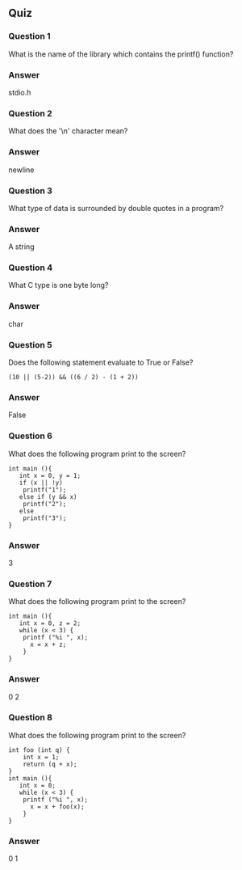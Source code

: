 ## Quiz

### Question 1

What is the name of the library which contains the printf() function?

### Answer

stdio.h

### Question 2

What does the '\n' character mean?

### Answer

newline

### Question 3

What type of data is surrounded by double quotes in a program?

### Answer

A string

### Question 4

What C type is one byte long?

### Answer

char

### Question 5

Does the following statement evaluate to True or False?

`(10 || (5-2)) && ((6 / 2) - (1 + 2))`

### Answer

False

### Question 6

What does the following program print to the screen?

```
int main (){
   int x = 0, y = 1;
   if (x || !y)
  	printf("1");
   else if (y && x)
  	printf("2");
   else
  	printf("3");
}
```

### Answer

3

### Question 7

What does the following program print to the screen?

```
int main (){
   int x = 0, z = 2;
   while (x < 3) {
  	printf ("%i ", x);
      x = x + z;
    }
}
```

### Answer

0 2

### Question 8

What does the following program print to the screen?

```
int foo (int q) {
    int x = 1;
    return (q + x);
}
int main (){
   int x = 0;
   while (x < 3) {
  	printf ("%i ", x);
      x = x + foo(x);
    }
}
```

### Answer

0 1
